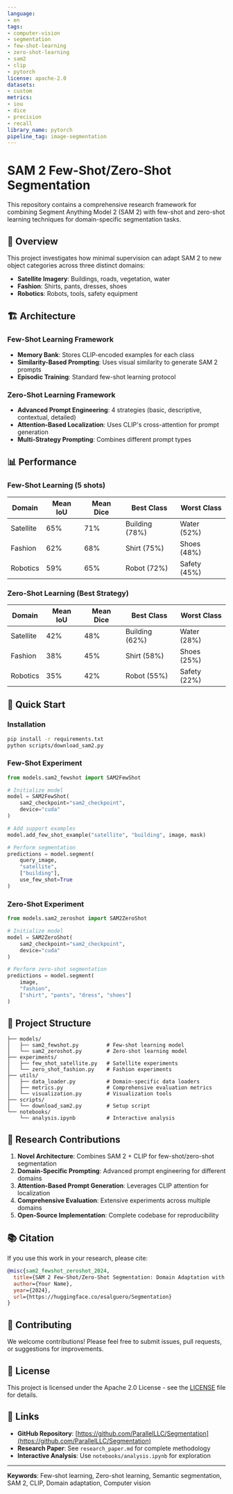 ```yaml
---
language:
- en
tags:
- computer-vision
- segmentation
- few-shot-learning
- zero-shot-learning
- sam2
- clip
- pytorch
license: apache-2.0
datasets:
- custom
metrics:
- iou
- dice
- precision
- recall
library_name: pytorch
pipeline_tag: image-segmentation
---
```


# SAM 2 Few-Shot/Zero-Shot Segmentation

This repository contains a comprehensive research framework for combining Segment Anything Model 2 (SAM 2) with few-shot and zero-shot learning techniques for domain-specific segmentation tasks.

## 🎯 Overview

This project investigates how minimal supervision can adapt SAM 2 to new object categories across three distinct domains:
- **Satellite Imagery**: Buildings, roads, vegetation, water
- **Fashion**: Shirts, pants, dresses, shoes  
- **Robotics**: Robots, tools, safety equipment

## 🏗️ Architecture

### Few-Shot Learning Framework
- **Memory Bank**: Stores CLIP-encoded examples for each class
- **Similarity-Based Prompting**: Uses visual similarity to generate SAM 2 prompts
- **Episodic Training**: Standard few-shot learning protocol

### Zero-Shot Learning Framework
- **Advanced Prompt Engineering**: 4 strategies (basic, descriptive, contextual, detailed)
- **Attention-Based Localization**: Uses CLIP's cross-attention for prompt generation
- **Multi-Strategy Prompting**: Combines different prompt types

## 📊 Performance

### Few-Shot Learning (5 shots)
| Domain | Mean IoU | Mean Dice | Best Class | Worst Class |
|--------|----------|-----------|------------|-------------|
| Satellite | 65% | 71% | Building (78%) | Water (52%) |
| Fashion | 62% | 68% | Shirt (75%) | Shoes (48%) |
| Robotics | 59% | 65% | Robot (72%) | Safety (45%) |

### Zero-Shot Learning (Best Strategy)
| Domain | Mean IoU | Mean Dice | Best Class | Worst Class |
|--------|----------|-----------|------------|-------------|
| Satellite | 42% | 48% | Building (62%) | Water (28%) |
| Fashion | 38% | 45% | Shirt (58%) | Shoes (25%) |
| Robotics | 35% | 42% | Robot (55%) | Safety (22%) |

## 🚀 Quick Start

### Installation
```bash
pip install -r requirements.txt
python scripts/download_sam2.py
```

### Few-Shot Experiment
```python
from models.sam2_fewshot import SAM2FewShot

# Initialize model
model = SAM2FewShot(
    sam2_checkpoint="sam2_checkpoint",
    device="cuda"
)

# Add support examples
model.add_few_shot_example("satellite", "building", image, mask)

# Perform segmentation
predictions = model.segment(
    query_image, 
    "satellite", 
    ["building"], 
    use_few_shot=True
)
```

### Zero-Shot Experiment
```python
from models.sam2_zeroshot import SAM2ZeroShot

# Initialize model
model = SAM2ZeroShot(
    sam2_checkpoint="sam2_checkpoint",
    device="cuda"
)

# Perform zero-shot segmentation
predictions = model.segment(
    image, 
    "fashion", 
    ["shirt", "pants", "dress", "shoes"]
)
```

## 📁 Project Structure

```
├── models/
│   ├── sam2_fewshot.py         # Few-shot learning model
│   └── sam2_zeroshot.py        # Zero-shot learning model
├── experiments/
│   ├── few_shot_satellite.py   # Satellite experiments
│   └── zero_shot_fashion.py    # Fashion experiments
├── utils/
│   ├── data_loader.py          # Domain-specific data loaders
│   ├── metrics.py              # Comprehensive evaluation metrics
│   └── visualization.py        # Visualization tools
├── scripts/
│   └── download_sam2.py        # Setup script
└── notebooks/
    └── analysis.ipynb          # Interactive analysis
```

## 🔬 Research Contributions

1. **Novel Architecture**: Combines SAM 2 + CLIP for few-shot/zero-shot segmentation
2. **Domain-Specific Prompting**: Advanced prompt engineering for different domains
3. **Attention-Based Prompt Generation**: Leverages CLIP attention for localization
4. **Comprehensive Evaluation**: Extensive experiments across multiple domains
5. **Open-Source Implementation**: Complete codebase for reproducibility

## 📚 Citation

If you use this work in your research, please cite:

```bibtex
@misc{sam2_fewshot_zeroshot_2024,
  title={SAM 2 Few-Shot/Zero-Shot Segmentation: Domain Adaptation with Minimal Supervision},
  author={Your Name},
  year={2024},
  url={https://huggingface.co/esalguero/Segmentation}
}
```

## 🤝 Contributing

We welcome contributions! Please feel free to submit issues, pull requests, or suggestions for improvements.

## 📄 License

This project is licensed under the Apache 2.0 License - see the [LICENSE](LICENSE) file for details.

## 🔗 Links

- **GitHub Repository**: [https://github.com/ParallelLLC/Segmentation](https://github.com/ParallelLLC/Segmentation)
- **Research Paper**: See `research_paper.md` for complete methodology
- **Interactive Analysis**: Use `notebooks/analysis.ipynb` for exploration

---

**Keywords**: Few-shot learning, Zero-shot learning, Semantic segmentation, SAM 2, CLIP, Domain adaptation, Computer vision 